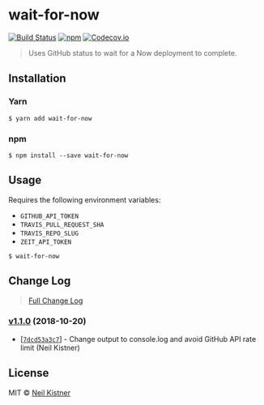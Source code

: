 # wait-for-now

[![Build Status][travis-image]][travis-url]
[![npm][npm-image]][npm-url]
[![Codecov.io][codecov-image]][codecov-url]

> Uses GitHub status to wait for a Now deployment to complete.

## Installation

### Yarn

```
$ yarn add wait-for-now
```

### npm

```
$ npm install --save wait-for-now
```

## Usage

Requires the following environment variables:
 - `GITHUB_API_TOKEN`
 - `TRAVIS_PULL_REQUEST_SHA`
 - `TRAVIS_REPO_SLUG`
 - `ZEIT_API_TOKEN`

```
$ wait-for-now
```

## Change Log

> [Full Change Log](changelog.md)

### [v1.1.0](https://github.com/wyze/wait-for-now/releases/tag/v1.1.0) (2018-10-20)

* [[`7dcd53a3c7`](https://github.com/wyze/wait-for-now/commit/7dcd53a3c7)] - Change output to console.log and avoid GitHub API rate limit (Neil Kistner)

## License

MIT © [Neil Kistner](//neilkistner.com)

[travis-image]: https://img.shields.io/travis/wyze/wait-for-now.svg?style=flat-square
[travis-url]: https://travis-ci.org/wyze/wait-for-now

[npm-image]: https://img.shields.io/npm/v/wait-for-now.svg?style=flat-square
[npm-url]: https://npmjs.com/package/wait-for-now

[codecov-image]: https://img.shields.io/codecov/c/github/wyze/wait-for-now.svg?style=flat-square
[codecov-url]: https://codecov.io/github/wyze/wait-for-now
